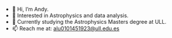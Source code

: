 - 👋 Hi, I’m Andy.
- 👀 Interested in Astrophysics and data analysis.
- 🌱 Currently studying the Astrophysics Masters degree at ULL.
- 📫 Reach me at: alu0101451923@ull.edu.es
